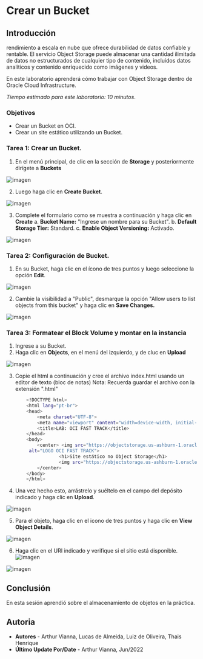# Crear un Bucket 
## Introducción

rendimiento a escala en nube que ofrece durabilidad de datos confiable y rentable. El servicio Object Storage puede almacenar una cantidad ilimitada de datos no estructurados de cualquier tipo de contenido, incluidos datos analíticos y contenido enriquecido como imágenes y videos.

En este laboratorio aprenderá cómo trabajar con Object Storage dentro de Oracle Cloud Infrastructure.


*Tiempo estimado para este laboratorio: 10 minutos*.

### Objetivos

- Crear un Bucket en OCI.
- Crear un site estático utilizando un Bucket.



### Tarea 1: Crear un Bucket.

1. En el menú principal, de clic en la sección de **Storage** y posteriormente dirígete a **Buckets** 

![imagen](../Lab5-ObjectStorage/Imagenes/Imagen14.png)

2.	Luego haga clic en **Create Bucket**.

![imagen](../Lab5-ObjectStorage/Imagenes/Imagen15.png)

3. Complete el formulario como se muestra a continuación y haga clic en **Create**
a.	**Bucket Name:** "Ingrese un nombre para su Bucket".
b.	**Default Storage Tier:** Standard. 
c.	**Enable Object Versioning:** Activado.

![imagen](../Lab5-ObjectStorage/Imagenes/Imagen16.png)

### Tarea 2: Configuración de Bucket.
1.	En su Bucket, haga clic en el ícono de tres puntos y luego seleccione la opción **Edit**.

![imagen](../Lab5-ObjectStorage/Imagenes/Imagen17.png)

2.	Cambie la visibilidad a "Public", desmarque la opción "Allow users to list objects from this bucket" y haga clic en **Save Changes.**

![imagen](../Lab5-ObjectStorage/Imagenes/Imagen18.png)

### Tarea 3: Formatear el Block Volume y montar en la instancia

1. Ingrese a su Bucket.
2. Haga clic en **Objects**, en el menú del izquierdo, y de cluc en **Upload**
 
 ![imagen](../Lab5-ObjectStorage/Imagenes/Imagen19.png) 

3.	Copie el html a continuación y cree el archivo index.html usando un editor de texto (bloc de notas) Nota: Recuerda guardar el archivo con la extensión ".html" 
    ```sh
        <!DOCTYPE html>
        <html lang="pt-br">
        <head>
            <meta charset="UTF-8">
            <meta name="viewport" content="width=device-width, initial-scale=1.0">
            <title>LAB: OCI FAST TRACK</title>
        </head>
        <body>
            <center> <img src="https://objectstorage.us-ashburn-1.oraclecloud.com/n/id3kyspkytmr/b/workshops-materiais/o/ocifasttracklogo.jpg"
         alt="LOGO OCI FAST TRACK">
                    <h1>Site estático no Object Storage</h1> 
                    <img src="https://objectstorage.us-ashburn-1.oraclecloud.com/n/id3kyspkytmr/b/workshops-materiais/o/site.gif"
            </center>   
        </body>
        </html>

    ```


4.	Una vez hecho esto, arrástrelo y suéltelo en el campo del depósito indicado y haga clic en **Upload**.

 ![imagen](../Lab5-ObjectStorage/Imagenes/Imagen20.png)

5.	Para el objeto, haga clic en el icono de tres puntos y haga clic en **View Object Details**.

![imagen](../Lab5-ObjectStorage/Imagenes/Imagen21.png) 

6. Haga clic en el URI indicado y verifique si el sitio está disponible.
![imagen](../Lab5-ObjectStorage/Imagenes/Imagen22.png) 

![imagen](../Lab5-ObjectStorage/Imagenes/Imagen23.png) 

## Conclusión
En esta sesión aprendió sobre el almacenamiento de objetos en la práctica.

## Autoria
- **Autores** - Arthur Vianna, Lucas de Almeida, Luiz de Oliveira, Thais Henrique
- **Último Update Por/Date** - Arthur Vianna, Jun/2022
